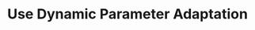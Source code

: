 ---
layout: tactic

title:  "Use Dynamic Parameter Adaptation"
tags: machine-learning algorithm-design measured
t-sort: "Awesome Tactic"
t-type: "Architectural Tactic"
categories: green-ml-enabled-systems
t-description: "Dynamic parameter adaptation means that the hyperparameters of a machine learning model are dynamically adapted based on the input data, instead of determining the exact parameters values in the algorithm. For example, García-Martín et al (2021) used an nmin adaptation method for very fast decision trees. The nmin method allows the algorithm to grow faster in those branches where there is more confidence in creating a split and delaying the split on the less confident branches. This method resulted in decreased energy consumption."
t-participant: "Data Scientist"
t-artifact: "Algorithm"
t-context: "Machine Learning"
t-feature: "Inference"
t-intent: "Improve energy efficiency by designing parameters that are dynamically adapted based on input data"
t-targetQA: "Energy Efficiency"
t-relatedQA: "Accuracy"
t-measuredimpact: "Using nmin method in very fast decision trees resulted in lower energy consumption in 22 out of 29 of the tested datasets, with an average of 7% decrease in energy footprint. Additionally, nmin showed higher accuracy for 55% of the datasets, with an average difference of less than 1%."
t-source: "Eva García-Martín, Niklas Lavesson, Håkan Grahn, Emiliano Casalicchio, and Veselka Boeva. 2021. Energy-Aware Very Fast Decision Tree. Int. J. Data Sci. Anal. 11, 2 (March 2021), 105–126"
t-source-doi: "https://doi.org/10.1007/s41060-021-00246-4"
t-diagram: "use-dynamic-parameter-adaptation.png"
---